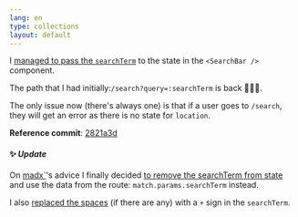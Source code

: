 ```yaml
---
lang: en
type: collections
layout: default
---
```


I [managed to pass the `searchTerm`](https://github.com/Macxim/eiga/commit/2821a3dab064f8530a1af466cfc17cb463d64d7e#diff-35d060f66a046da18d5689a6a0711710) to the state in the `<SearchBar />` component.

The path that I had initially:`/search?query=:searchTerm` is back 🤷🏻‍♂️. 

The only issue now (there's always one) is that if a user goes to `/search`, they will get an error as there is no state for `location`.

**Reference commit**: [2821a3d](https://github.com/Macxim/eiga/commit/2821a3dab064f8530a1af466cfc17cb463d64d7e)

#### ✨ _Update_

On [madx\`](https://twitter.com/madx)'s advice I finally decided [to remove the searchTerm from state](https://github.com/Macxim/eiga/commit/1c726d9b0ead3bdd0e30d914458ef4024e54207f) and use the data from the route: `match.params.searchTerm` instead.

I also [replaced the spaces](https://github.com/Macxim/eiga/commit/237f453ba7eadff2ac10ae9236acd13d9d305a95#diff-35d060f66a046da18d5689a6a0711710) (if there are any) with a `+` sign in the `searchTerm`.
